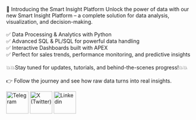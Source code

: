 🚀 Introducing the Smart Insight Platform
Unlock the power of data with our new Smart Insight Platform – a complete solution for data analysis, visualization, and decision-making.<br><br>
✅ Data Processing & Analytics with Python<br>
✅ Advanced SQL & PL/SQL for powerful data handling<br>
✅ Interactive Dashboards built with APEX<br>
✅ Perfect for sales trends, performance monitoring, and predictive insights<br><br>
💥💥Stay tuned for updates, tutorials, and behind-the-scenes progress!💥💥<br><br>
👉 Follow the journey and see how raw data turns into real insights.<br>
<p align="LEFT">
<a href="https://t.me/cykern" target="blank"><img align="center" src="https://img.icons8.com/?size=100&id=114954&format=png&color=000000" alt="Telegram"  height="60" width="60" /></a>
<a href="https://x.com/@pourya_cykern" target="blank"><img align="center" src="https://img.icons8.com/?size=100&id=bG29Ckcdp6YP&format=png&color=000000" alt="X (Twitter)" height="60" width="60"  /></a>
<a href="https://www.linkedin.com/in/pourya-cykern-b00236240" target="blank"><img align="center" src="https://img.icons8.com/?size=100&id=44019&format=png&color=000000" alt="Linkedin" height="60" width="60" /></a>
</p>
